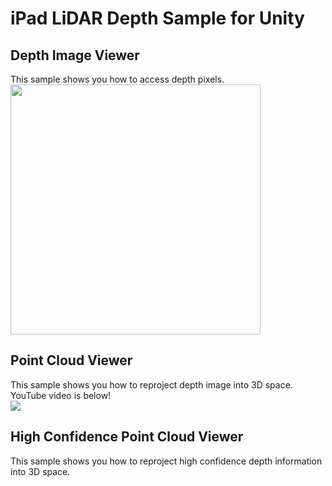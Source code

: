# iPad LiDAR Depth Sample for Unity
## Depth Image Viewer
This sample shows you how to access depth pixels.<br>
 <img src="https://github.com/TakashiYoshinaga/iPad-LiDAR-Depth-Sample/blob/master/images/capture.png?raw=true" width=400></img>
 
## Point Cloud Viewer
This sample shows you how to reproject depth image into 3D space.<br>
YouTube video is below!<br>
[![](http://img.youtube.com/vi/bkPT5-gCwcE/0.jpg)](http://www.youtube.com/watch?v=bkPT5-gCwcE "")

## High Confidence Point Cloud Viewer
This sample shows you how to reproject high confidence depth information into 3D space.<br>
 <br><br>
